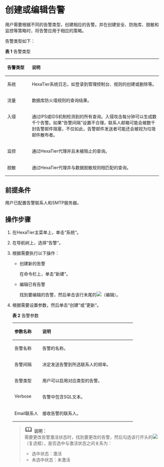 # 创建或编辑告警<a name="ZH-CN_TOPIC_0111166356"></a>

用户需要根据不同的告警类型，创建相应的告警。并在创建安全、防拖库、脱敏和监控等策略时，将告警应用于相应的策略。

告警类型如下：

**表 1**  告警类型

<a name="zh-cn_topic_0110575009_table8642938131118"></a>
<table><thead align="left"><tr id="zh-cn_topic_0110575009_row6645938101111"><th class="cellrowborder" valign="top" width="16%" id="mcps1.2.3.1.1"><p id="zh-cn_topic_0110575009_p1964583881118"><a name="zh-cn_topic_0110575009_p1964583881118"></a><a name="zh-cn_topic_0110575009_p1964583881118"></a>告警类型</p>
</th>
<th class="cellrowborder" valign="top" width="84%" id="mcps1.2.3.1.2"><p id="zh-cn_topic_0110575009_p156471838181114"><a name="zh-cn_topic_0110575009_p156471838181114"></a><a name="zh-cn_topic_0110575009_p156471838181114"></a>说明</p>
</th>
</tr>
</thead>
<tbody><tr id="zh-cn_topic_0110575009_row16647338181113"><td class="cellrowborder" valign="top" width="16%" headers="mcps1.2.3.1.1 "><p id="zh-cn_topic_0110575009_p7648123819118"><a name="zh-cn_topic_0110575009_p7648123819118"></a><a name="zh-cn_topic_0110575009_p7648123819118"></a>系统</p>
</td>
<td class="cellrowborder" valign="top" width="84%" headers="mcps1.2.3.1.2 "><p id="zh-cn_topic_0110575009_p1664893813117"><a name="zh-cn_topic_0110575009_p1664893813117"></a><a name="zh-cn_topic_0110575009_p1664893813117"></a>HexaTier系统日志，如登录到管理控制台、规则的创建或删除等。</p>
</td>
</tr>
<tr id="zh-cn_topic_0110575009_row15649193841114"><td class="cellrowborder" valign="top" width="16%" headers="mcps1.2.3.1.1 "><p id="zh-cn_topic_0110575009_p2650113818118"><a name="zh-cn_topic_0110575009_p2650113818118"></a><a name="zh-cn_topic_0110575009_p2650113818118"></a>流量</p>
</td>
<td class="cellrowborder" valign="top" width="84%" headers="mcps1.2.3.1.2 "><p id="zh-cn_topic_0110575009_p4650203815111"><a name="zh-cn_topic_0110575009_p4650203815111"></a><a name="zh-cn_topic_0110575009_p4650203815111"></a>数据库防火墙规则的查询结果。</p>
</td>
</tr>
<tr id="zh-cn_topic_0110575009_row1265293871112"><td class="cellrowborder" valign="top" width="16%" headers="mcps1.2.3.1.1 "><p id="zh-cn_topic_0110575009_p06521238111118"><a name="zh-cn_topic_0110575009_p06521238111118"></a><a name="zh-cn_topic_0110575009_p06521238111118"></a>入侵</p>
</td>
<td class="cellrowborder" valign="top" width="84%" headers="mcps1.2.3.1.2 "><p id="zh-cn_topic_0110575009_p18653193841117"><a name="zh-cn_topic_0110575009_p18653193841117"></a><a name="zh-cn_topic_0110575009_p18653193841117"></a>通过IPS或IDS机制检测到的所有查询。入侵攻击每分钟可以生成数千个告警。如果“告警间隔”设置不合理，联系人邮箱可能会被数千封告警邮件阻塞，不仅如此，告警邮件发送者可能还会被视为垃圾邮件散布者。</p>
</td>
</tr>
<tr id="zh-cn_topic_0110575009_row16530384115"><td class="cellrowborder" valign="top" width="16%" headers="mcps1.2.3.1.1 "><p id="zh-cn_topic_0110575009_p865583811119"><a name="zh-cn_topic_0110575009_p865583811119"></a><a name="zh-cn_topic_0110575009_p865583811119"></a>监控</p>
</td>
<td class="cellrowborder" valign="top" width="84%" headers="mcps1.2.3.1.2 "><p id="zh-cn_topic_0110575009_p1656183816118"><a name="zh-cn_topic_0110575009_p1656183816118"></a><a name="zh-cn_topic_0110575009_p1656183816118"></a>通过HexaTier代理并且未被阻止的查询。</p>
</td>
</tr>
<tr id="zh-cn_topic_0110575009_row16561538151118"><td class="cellrowborder" valign="top" width="16%" headers="mcps1.2.3.1.1 "><p id="zh-cn_topic_0110575009_p1365783841112"><a name="zh-cn_topic_0110575009_p1365783841112"></a><a name="zh-cn_topic_0110575009_p1365783841112"></a>脱敏</p>
</td>
<td class="cellrowborder" valign="top" width="84%" headers="mcps1.2.3.1.2 "><p id="zh-cn_topic_0110575009_p2065811384118"><a name="zh-cn_topic_0110575009_p2065811384118"></a><a name="zh-cn_topic_0110575009_p2065811384118"></a>通过HexaTier代理并与数据脱敏规则相匹配的查询。</p>
</td>
</tr>
</tbody>
</table>

## 前提条件<a name="zh-cn_topic_0110575009_s3b814dcab48149b480e077261ae8c3cc"></a>

用户已配置告警联系人和SMTP服务器。

## 操作步骤<a name="zh-cn_topic_0110575009_s3c134082374a400699ea2bf48311d7aa"></a>

1.  在HexaTier主菜单上，单击“系统“。
2.  在导航树上，选择“告警“。
3.  根据需要执行以下操作：
    -   创建新的告警

        在命令栏上，单击“新建“。

    -   编辑已有告警

        找到要编辑的告警，然后单击该行末尾的![](figures/编辑.png)（编辑）。


4.  根据需要设置参数，然后单击“创建“或“更新“。

    **表 2**  告警参数

    <a name="zh-cn_topic_0110575009_t949d5a78d85349ba9abb52cd146dd18c"></a>
    <table><thead align="left"><tr id="zh-cn_topic_0110575009_r2ecb190b0dee455b8f4ab84f247b5e61"><th class="cellrowborder" valign="top" width="23.119999999999997%" id="mcps1.2.3.1.1"><p id="zh-cn_topic_0110575009_aae719f9fed9d4b6fb39d60eb0ab651f7"><a name="zh-cn_topic_0110575009_aae719f9fed9d4b6fb39d60eb0ab651f7"></a><a name="zh-cn_topic_0110575009_aae719f9fed9d4b6fb39d60eb0ab651f7"></a>参数名称</p>
    </th>
    <th class="cellrowborder" valign="top" width="76.88000000000001%" id="mcps1.2.3.1.2"><p id="zh-cn_topic_0110575009_af2a5ec5d439f4686977a1d3320804f10"><a name="zh-cn_topic_0110575009_af2a5ec5d439f4686977a1d3320804f10"></a><a name="zh-cn_topic_0110575009_af2a5ec5d439f4686977a1d3320804f10"></a>说明</p>
    </th>
    </tr>
    </thead>
    <tbody><tr id="zh-cn_topic_0110575009_r4d9b3dbe7565489ab0f760a382ee0d58"><td class="cellrowborder" valign="top" width="23.119999999999997%" headers="mcps1.2.3.1.1 "><p id="zh-cn_topic_0110575009_a823399ee3ff24bf39a53e043a4b5a663"><a name="zh-cn_topic_0110575009_a823399ee3ff24bf39a53e043a4b5a663"></a><a name="zh-cn_topic_0110575009_a823399ee3ff24bf39a53e043a4b5a663"></a>告警名称</p>
    </td>
    <td class="cellrowborder" valign="top" width="76.88000000000001%" headers="mcps1.2.3.1.2 "><p id="zh-cn_topic_0110575009_aab9ff65723fb473ca4d487925947a621"><a name="zh-cn_topic_0110575009_aab9ff65723fb473ca4d487925947a621"></a><a name="zh-cn_topic_0110575009_aab9ff65723fb473ca4d487925947a621"></a>告警的名称。</p>
    </td>
    </tr>
    <tr id="zh-cn_topic_0110575009_r5adcada4a1c6442cbabe7f1cd47e99cc"><td class="cellrowborder" valign="top" width="23.119999999999997%" headers="mcps1.2.3.1.1 "><p id="zh-cn_topic_0110575009_afddbfd21c81b47d5befe0a827a00f9d5"><a name="zh-cn_topic_0110575009_afddbfd21c81b47d5befe0a827a00f9d5"></a><a name="zh-cn_topic_0110575009_afddbfd21c81b47d5befe0a827a00f9d5"></a>告警间隔</p>
    </td>
    <td class="cellrowborder" valign="top" width="76.88000000000001%" headers="mcps1.2.3.1.2 "><p id="zh-cn_topic_0110575009_a36b7bbbaf78446e7b9aea27be65057f0"><a name="zh-cn_topic_0110575009_a36b7bbbaf78446e7b9aea27be65057f0"></a><a name="zh-cn_topic_0110575009_a36b7bbbaf78446e7b9aea27be65057f0"></a>决定发送告警到所选联系人的频率。</p>
    </td>
    </tr>
    <tr id="zh-cn_topic_0110575009_zh-cn_topic_0076429803_row2310315817"><td class="cellrowborder" valign="top" width="23.119999999999997%" headers="mcps1.2.3.1.1 "><p id="zh-cn_topic_0110575009_zh-cn_topic_0076429803_p187134415817"><a name="zh-cn_topic_0110575009_zh-cn_topic_0076429803_p187134415817"></a><a name="zh-cn_topic_0110575009_zh-cn_topic_0076429803_p187134415817"></a>告警类型</p>
    </td>
    <td class="cellrowborder" valign="top" width="76.88000000000001%" headers="mcps1.2.3.1.2 "><p id="zh-cn_topic_0110575009_zh-cn_topic_0076429803_p306958715359"><a name="zh-cn_topic_0110575009_zh-cn_topic_0076429803_p306958715359"></a><a name="zh-cn_topic_0110575009_zh-cn_topic_0076429803_p306958715359"></a>用户可以启用对应类型的告警。</p>
    </td>
    </tr>
    <tr id="zh-cn_topic_0110575009_rf59b46d385f74d05a224871a9618d8c9"><td class="cellrowborder" valign="top" width="23.119999999999997%" headers="mcps1.2.3.1.1 "><p id="zh-cn_topic_0110575009_a6345dc80bb4b4a258d44e6b5280fa235"><a name="zh-cn_topic_0110575009_a6345dc80bb4b4a258d44e6b5280fa235"></a><a name="zh-cn_topic_0110575009_a6345dc80bb4b4a258d44e6b5280fa235"></a>Verbose</p>
    </td>
    <td class="cellrowborder" valign="top" width="76.88000000000001%" headers="mcps1.2.3.1.2 "><p id="zh-cn_topic_0110575009_ac80aa72ea3d844eb99e207e42542a775"><a name="zh-cn_topic_0110575009_ac80aa72ea3d844eb99e207e42542a775"></a><a name="zh-cn_topic_0110575009_ac80aa72ea3d844eb99e207e42542a775"></a>告警中包含SQL文本。</p>
    </td>
    </tr>
    <tr id="zh-cn_topic_0110575009_r244000983fee4ea9b98060c856cd9bf6"><td class="cellrowborder" valign="top" width="23.119999999999997%" headers="mcps1.2.3.1.1 "><p id="zh-cn_topic_0110575009_afb9daf5cef3c414e8cea446d14150f70"><a name="zh-cn_topic_0110575009_afb9daf5cef3c414e8cea446d14150f70"></a><a name="zh-cn_topic_0110575009_afb9daf5cef3c414e8cea446d14150f70"></a>Email联系人</p>
    </td>
    <td class="cellrowborder" valign="top" width="76.88000000000001%" headers="mcps1.2.3.1.2 "><p id="zh-cn_topic_0110575009_zh-cn_topic_0076429803_p11452755997"><a name="zh-cn_topic_0110575009_zh-cn_topic_0076429803_p11452755997"></a><a name="zh-cn_topic_0110575009_zh-cn_topic_0076429803_p11452755997"></a>接收告警的联系人。</p>
    </td>
    </tr>
    </tbody>
    </table>

    >![](public_sys-resources/icon-note.gif) **说明：**   
    >需要更改告警激活状态时，找到要更改的告警，然后勾选该行开头的![](figures/复选框.png)（复选框），是否选中与激活状态之间关系为：  
    >-   选中状态：激活  
    >-   未选中状态：未激活  


